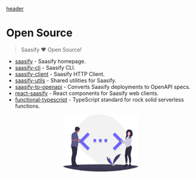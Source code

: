 [header](_header.md ':include')

# Open Source

> Saasify ❤️ Open Source!

- [saasify](https://saasify.sh) - Saasify homepage.
- [saasify-cli](https://github.com/saasify-sh/saasify/master/packages/packages/saasify-cli) - Saasify CLI.
- [saasify-client](https://github.com/saasify-sh/saasify/master/packages/packages/saasify-client) - Saasify HTTP Client.
- [saasify-utils](https://github.com/saasify-sh/saasify/master/packages/packages/saasify-utils) - Shared utilities for Saasify.
- [saasify-to-openapi](https://github.com/saasify-sh/saasify/master/packages/saasify-to-openapi) - Converts Saasify deployments to OpenAPI specs.
- [react-saasify](https://github.com/saasify-sh/saasify/tree/master/packages/react-saasify) - React components for Saasify web clients.
- [functional-typescript](https://github.com/transitive-bullshit/functional-typescript) - TypeScript standard for rock solid serverless functions.

<p align="center">
  <img src="./_media/undraw/code_typing.svg" alt="Open Source Software" width="200" />
</p>
